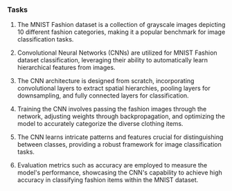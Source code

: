 ### Tasks

1. The MNIST Fashion dataset is a collection of grayscale images depicting 10 different fashion categories, making it a popular benchmark for image classification tasks.

2. Convolutional Neural Networks (CNNs) are utilized for MNIST Fashion dataset classification, leveraging their ability to automatically learn hierarchical features from images.

3. The CNN architecture is designed from scratch, incorporating convolutional layers to extract spatial hierarchies, pooling layers for downsampling, and fully connected layers for classification.

4. Training the CNN involves passing the fashion images through the network, adjusting weights through backpropagation, and optimizing the model to accurately categorize the diverse clothing items.

5. The CNN learns intricate patterns and features crucial for distinguishing between classes, providing a robust framework for image classification tasks.

6. Evaluation metrics such as accuracy are employed to measure the model's performance, showcasing the CNN's capability to achieve high accuracy in classifying fashion items within the MNIST dataset.
